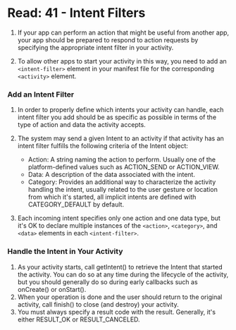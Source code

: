# Read: 41 - Intent Filters



1. If your app can perform an action that might be useful from another app, your app should be prepared to respond to action requests by specifying the appropriate intent filter in your activity.

1. To allow other apps to start your activity in this way, you need to add an `<intent-filter>` element in your manifest file for the corresponding `<activity>` element.

### Add an Intent Filter

1. In order to properly define which intents your activity can handle, each intent filter you add should be as specific as possible in terms of the type of action and data the activity accepts.

1. The system may send a given Intent to an activity if that activity has an intent filter fulfills the following criteria of the Intent object:
   - Action: A string naming the action to perform. Usually one of the platform-defined values such as ACTION_SEND or ACTION_VIEW.
   - Data: A description of the data associated with the intent.
   - Category: Provides an additional way to characterize the activity handling the intent, usually related to the user gesture or location from which it's started, all implicit intents are defined with CATEGORY_DEFAULT by default.
1. Each incoming intent specifies only one action and one data type, but it's OK to declare multiple instances of the `<action>`, `<category>`, and `<data>` elements in each `<intent-filter>`.

### Handle the Intent in Your Activity

1. As your activity starts, call getIntent() to retrieve the Intent that started the activity. You can do so at any time during the lifecycle of the activity, but you should generally do so during early callbacks such as onCreate() or onStart().
1. When your operation is done and the user should return to the original activity, call finish() to close (and destroy) your activity.
1. You must always specify a result code with the result. Generally, it's either RESULT_OK or RESULT_CANCELED.